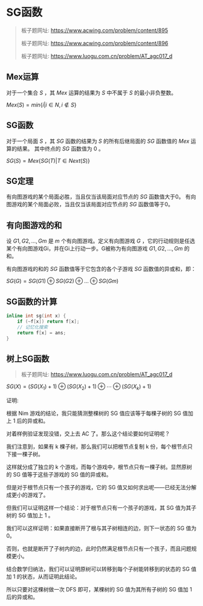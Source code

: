 # SG函数

> 板子题网址: https://www.acwing.com/problem/content/895
>
> 板子题网址: https://www.acwing.com/problem/content/896
>
> 板子题网址: https://www.luogu.com.cn/problem/AT_agc017_d

## Mex运算

对于一个集合 $S$ ，其 $Mex$ 运算的结果为 $S$ 中不属于 $S$ 的最小非负整数。

$Mex(S)=min\{i|i\in N,i\notin S\}$

## SG函数

对于一个局面 $S$ ，其 $SG$ 函数的结果为 $S$ 的所有后继局面的 $SG$ 函数值的 $Mex$ 运算的结果。
其中终点的 $SG$ 函数值为 $0$ 。

$SG(S)=Mex\{SG(T)|T\in Next(S)\}$

## SG定理

有向图游戏的某个局面必胜，当且仅当该局面对应节点的 $SG$ 函数值大于0。
有向图游戏的某个局面必败，当且仅当该局面对应节点的 $SG$ 函数值等于0。

## 有向图游戏的和

设 $G1, G2, \dots, Gm$ 是 $m$ 个有向图游戏。定义有向图游戏 $G$ ，它的行动规则是任选某个有向图游戏Gi，并在Gi上行动一步。G被称为有向图游戏 $G1, G2, \dots, Gm$ 的和。

有向图游戏的和的 $SG$ 函数值等于它包含的各个子游戏 $SG$ 函数值的异或和，即：

$SG(G) = SG(G1) \oplus SG(G2) \oplus \dots \oplus SG(Gm)$

## SG函数的计算

```cpp
inline int sg(int x) {
    if (~f[x]) return f[x];
    // 记忆化搜索
    return f[x] = ans;
}
```

## 树上SG函数

> 板子题网址: https://www.luogu.com.cn/problem/AT_agc017_d

$SG(X) = (SG(X_1)+1) \oplus (SG(X_2)+1) \oplus \cdots \oplus (SG(X_k)+1)$

证明:

根据 Nim 游戏的结论，我只能猜测整棵树的 SG 值应该等于每棵子树的 SG 值加上 1 后的异或和。

对着样例验证发现没错，交上去 AC 了。那么这个结论要如何证明呢？

我们注意到，如果有 k 棵子树，那么我们可以把根节点复制 k 份，每个根节点只下接一棵子树。

这样就分成了独立的 k 个游戏，而每个游戏中，根节点只有一棵子树。显然原树的 SG 值等于这些子游戏的 SG 值的异或和。

但是对于根节点只有一个孩子的游戏，它的 SG 值又如何求出呢——已经无法分解成更小的游戏了。

但我们可以证明这样一个结论：对于根节点只有一个孩子的游戏，其 SG 值为其子树的 SG 值加上 1 。

我们可以这样证明：如果直接断开了根与其子树相连的边，则下一状态的 SG 值为 0。

否则，也就是断开了子树内的边，此时仍然满足根节点只有一个孩子，而且问题规模更小。

结合数学归纳法，我们可以证明原树可以转移到每个子树能转移到的状态的 SG 值加 1 的状态，从而证明此结论。

所以只要对这棵树做一次 DFS 即可，某棵树的 SG 值为其所有子树的 SG 值加 1 后的异或和。
